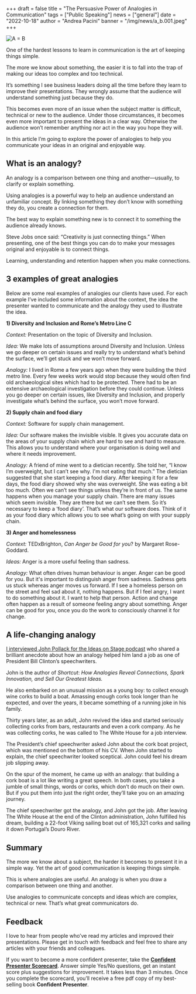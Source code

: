 +++
draft = false
title = "The Persuasive Power of Analogies in Communication"
tags = ["Public Speaking"]
news = ["general"]
date = "2022-10-18"
author = "Andrea Pacini"
banner = "/img/news/a_b.001.jpeg"
+++
<!--StartFragment-->

![A = B](/img/news/169_1_.png)

One of the hardest lessons to learn in communication is the art of keeping things simple.

The more we know about something, the easier it is to fall into the trap of making our ideas too complex and too technical.

It’s something I see business leaders doing all the time before they learn to improve their presentations. They wrongly assume that the audience will understand something just because they do.

This becomes even more of an issue when the subject matter is difficult, technical or new to the audience. Under those circumstances, it becomes even more important to present the ideas in a clear way. Otherwise the audience won’t remember anything nor act in the way you hope they will.

In this article I’m going to explore the power of analogies to help you communicate your ideas in an original and enjoyable way. 

## What is an analogy?

An analogy is a comparison between one thing and another—usually, to clarify or explain something.

Using analogies is a powerful way to help an audience understand an unfamiliar concept. By linking something they don’t know with something they do, you create a connection for them. 

The best way to explain something new is to connect it to something the audience already knows.

Steve Jobs once said: “Creativity is just connecting things.” When presenting, one of the best things you can do to make your messages original and enjoyable is to connect things. 

Learning, understanding and retention happen when you make connections.

## 3 examples of great analogies 

Below are some real examples of analogies our clients have used. For each example I’ve included some information about the context, the idea the presenter wanted to communicate and the analogy they used to illustrate the idea. 

**1) Diversity and Inclusion and Rome’s Metro Line C**

*Context:* Presentation on the topic of Diversity and Inclusion. 

*Idea:* We make lots of assumptions around Diversity and Inclusion. Unless we go deeper on certain issues and really try to understand what’s behind the surface, we’ll get stuck and we won’t move forward.

*Analogy:* I lived in Rome a few years ago when they were building the third metro line. Every few weeks work would stop because they would often find old archaeological sites which had to be protected. There had to be an extensive archaeological investigation before they could continue. Unless you go deeper on certain issues, like Diversity and Inclusion, and properly investigate what’s behind the surface, you won’t move forward. 

**2) Supply chain and food diary** 

*Context:* Software for supply chain management.  

*Idea:* Our software makes the invisible visible. It gives you accurate data on the areas of your supply chain which are hard to see and hard to measure. This allows you to understand where your organisation is doing well and where it needs improvement.

*Analogy:* A friend of mine went to a dietician recently. She told her, “I know I’m overweight, but I can’t see why. I'm not eating that much.” The dietician suggested that she start keeping a food diary. After keeping it for a few days, the food diary showed why she was overweight. She was eating a bit too much. Often we can’t see things unless they’re in front of us. The same happens when you manage your supply chain. There are many issues which seem invisible. They are there but we can’t see them. So it’s necessary to keep a ‘food diary’. That’s what our software does. Think of it as your food diary which allows you to see what’s going on with your supply chain. 

**3) Anger and homelessness**

*Context:* TEDxBrighton, *Can Anger be Good for you*? by Margaret Rose-Goddard.

*Ideas:* Anger is a more useful feeling than sadness.

*Analogy:* What often drives human behaviour is anger. Anger can be good for you. But it's important to distinguish anger from sadness. Sadness gets us stuck whereas anger moves us forward. If I see a homeless person on the street and feel sad about it, nothing happens. But if I feel angry, I want to do something about it. I want to help that person. Action and change often happen as a result of someone feeling angry about something. Anger can be good for you, once you do the work to consciously channel it for change. 

## A life-changing analogy

[I interviewed John Pollack for the Ideas on Stage podcast](https://youtu.be/D1oBUMixJLk) who shared a brilliant anecdote about how an analogy helped him land a job as one of President Bill Clinton’s speechwriters.

John is the author of *Shortcut*: *How Analogies Reveal Connections, Spark Innovation, and Sell Our Greatest Ideas.* 

He also embarked on an unusual mission as a young boy: to collect enough wine corks to build a boat. Amassing enough corks took longer than he expected, and over the years, it became something of a running joke in his family.

Thirty years later, as an adult, John revived the idea and started seriously collecting corks from bars, restaurants and even a cork company. As he was collecting corks, he was called to The White House for a job interview.

The President’s chief speechwriter asked John about the cork boat project, which was mentioned on the bottom of his CV. When John started to explain, the chief speechwriter looked sceptical. John could feel his dream job slipping away.

On the spur of the moment, he came up with an analogy: that building a cork boat is a lot like writing a great speech. In both cases, you take a jumble of small things, words or corks, which don’t do much on their own. But if you put them into just the right order, they’ll take you on an amazing journey.

The chief speechwriter got the analogy, and John got the job. After leaving The White House at the end of the Clinton administration, John fulfilled his dream, building a 22-foot Viking sailing boat out of 165,321 corks and sailing it down Portugal’s Douro River.

## Summary

The more we know about a subject, the harder it becomes to present it in a simple way. Yet the art of good communication is keeping things simple.

This is where analogies are useful. An analogy is when you draw a comparison between one thing and another. 

Use analogies to communicate concepts and ideas which are complex, technical or new. That’s what great communicators do.  

## Feedback 

I love to hear from people who’ve read my articles and improved their presentations. Please get in touch with feedback and feel free to share any articles with your friends and colleagues.

If you want to become a more confident presenter, take the **[Confident Presenter Scorecard](https://presentationscorecard.scoreapp.com/)**. Answer simple Yes/No questions, get an instant score plus suggestions for improvement. It takes less than 3 minutes. Once you complete the scorecard, you’ll receive a free pdf copy of my best-selling book **Confident Presenter**.

<!--EndFragment-->